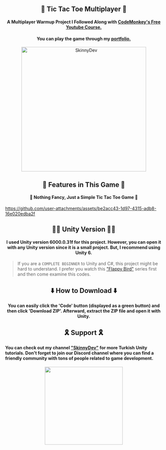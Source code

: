 <h2 align="center">🐾 Tic Tac Toe Multiplayer 🐾</h2>
<h4 align="center">A Multiplayer Warmup Project I Followed Along with <a href="https://youtu.be/YmUnXsOp_t0?si=01k2N1zmXjYhHk7q">CodeMonkey's Free Youtube Course.</a></h4>
<h4 align="center">You can play the game through my <a href="https://ttayfunylmz.itch.io/tic-tac-toe-multiplayer">portfolio.</a></h4>

<div align="center">
  <img src="https://github.com/user-attachments/assets/da7e7ea2-2e54-4d3c-9345-1ad86e6c1d4f" width="400" alt="SkinnyDev">
</div>

<h2 align="center">🐧 Features in This Game 🐧</h2>
<h4 align="center">🌂 Nothing Fancy, Just a Simple Tic Tac Toe Game 🌂</h4>

https://github.com/user-attachments/assets/be2acc43-1d97-4315-adb8-16e020edba2f

<h2 align="center">👨‍💻 Unity Version 👨‍💻</h2>
<h4 align="center">I used Unity version <b>6000.0.31f</b> for this project. However, you can open it with any Unity version since it is a small project. But, I recommend using Unity 6.</h4>

> If you are a `COMPLETE BEGINNER` to Unity and C#, this project might be hard to understand. I prefer you watch this <a href="https://www.youtube.com/watch?v=R6oUq_Tr04g&list=PLWcP9q-zO2JqoH-_O8v4huhQYjA0oYIPa">"Flappy Bird"</a> series first and then come examine this codes.

<h2 align="center">⬇️ How to Download ⬇️</h2>

<h4 align="center">You can easily click the 'Code' button (displayed as a green button) and then click 'Download ZIP'. Afterward, extract the ZIP file and open it with Unity.</h4>

<h2 align="center">🎗️ Support 🎗️</h2>
<h4>You can check out my channel <a href="https://www.youtube.com/@skinnydev" target="_blank">"SkinnyDev"</a>  for more Turkish Unity tutorials. Don't forget to join our Discord channel where you can find a friendly community with tons of people related to game development.</h4>
<div align="center">
  <a href="https://discord.gg/WMaqkSUHaU">
  	<img src="https://www.freepnglogos.com/uploads/discord-logo-png/discord-branding-2.png" width="250">
  </a>
</div>
